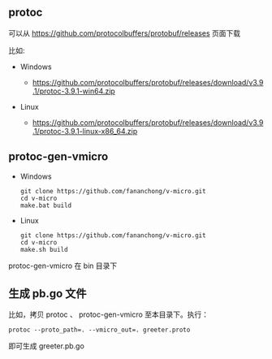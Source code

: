 ## protoc

可以从 https://github.com/protocolbuffers/protobuf/releases 页面下载

比如:

- Windows
  - https://github.com/protocolbuffers/protobuf/releases/download/v3.9.1/protoc-3.9.1-win64.zip

- Linux
  - https://github.com/protocolbuffers/protobuf/releases/download/v3.9.1/protoc-3.9.1-linux-x86_64.zip

## protoc-gen-vmicro

- Windows
  ```shell
  git clone https://github.com/fananchong/v-micro.git
  cd v-micro
  make.bat build
  ```

- Linux
  ```shell
  git clone https://github.com/fananchong/v-micro.git
  cd v-micro
  make.sh build
  ```

protoc-gen-vmicro 在 bin 目录下


## 生成 pb.go 文件

比如，拷贝 protoc 、 protoc-gen-vmicro 至本目录下。执行：

```shell
protoc --proto_path=. --vmicro_out=. greeter.proto
```

即可生成 greeter.pb.go
